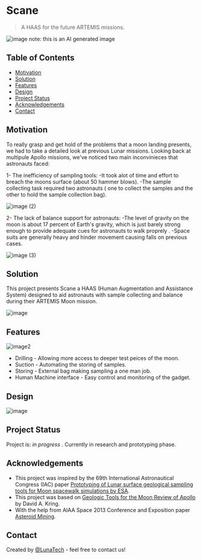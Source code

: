 # Scane
> A HAAS for the future ARTEMIS missions.

![image](https://user-images.githubusercontent.com/76494996/208182380-aa39f63d-af44-4096-9dbd-bd90fdef66b8.png)
note: this is an AI generated image

## Table of Contents
* [Motivation](#Motivation)
* [Solution](#Solution)
* [Features](#features)
* [Design](#design)
* [Project Status](#project-status)
* [Acknowledgements](#acknowledgements)
* [Contact](#contact)



## Motivation
To really grasp and get hold of the problems that a moon landing presents, we had to take a detailed look at previous Lunar missions.
Looking back at multipule Apollo missions, we've noticed two main inconvinieces that astronauts faced: 

1- The inefficiency of sampling tools: -It took alot of time and effort to breach the moons surface (about 50 hammer blows).
				       -The sample collecting task required two astronauts ( one to collect the samples and the other to hold the sample collection bag).

![image (2)](https://user-images.githubusercontent.com/76494996/208190415-f0698917-8b26-48ba-ab5c-e5733be1a1ad.png)



2- The lack of balance support for astronauts: -The level of gravity on the moon is about 17 percent of Earth's gravity, which is just barely strong enough to provide adequate cues for astronauts to walk proprely .
					       -Space suits are generally heavy and hinder movement causing falls on previous cases.
            
![image (3)](https://user-images.githubusercontent.com/76494996/208190457-fbc68500-92e0-459b-b15c-0f2184c09f3d.png)


## Solution
This project presents Scane a HAAS (Human Augmentation and  Assistance System) designed to aid astronauts with sample collecting and balance during their ARTEMIS Moon mission.


![image](https://user-images.githubusercontent.com/76494996/208182262-f5ec6f55-9304-4621-b6a8-80363424379b.png)




## Features
![image2](https://user-images.githubusercontent.com/120517910/208179900-75ecd049-0265-4924-8715-8b961d237f10.png)
- Drilling - Allowing more access to deeper test peices of the moon.
- Suction - Automating the storing of samples.
- Storing - External bag making sampling a one man job.
- Human Machine interface - Easy control and monitoring of the gadget.


## Design
![image](https://user-images.githubusercontent.com/76494996/208192187-f507910f-2e71-4ff5-9509-157c3e7ef184.png)


## Project Status
Project is: _in progress_ . Currently in research and prototyping phase.


## Acknowledgements

- This project was inspired by the 69th International Astronautical Congress (IAC) paper [Prototyping of Lunar surface geological sampling tools for Moon spacewalk simulations by ESA](https://www.researchgate.net/publication/328654914).
- This project was based on [Geologic Tools for the Moon
Review of Apollo](https://www.lpi.usra.edu/science/kring/lunar_exploration/geologicTools.pdf) by David A. Kring.
- With the help from AIAA Space 2013 Conference and Exposition paper [Asteroid Mining](https://www.researchgate.net/publication/282980645).


## Contact
Created by [@LunaTech](https://github.com/AmineRomdhane) - feel free to contact us!
